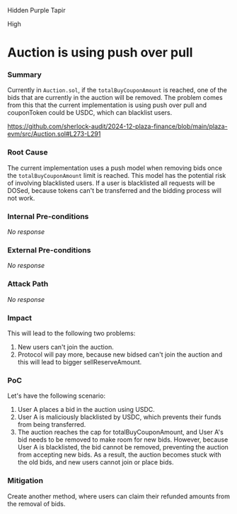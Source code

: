 Hidden Purple Tapir

High

# Auction is using push over pull

### Summary

Currently in `Auction.sol`, if the `totalBuyCouponAmount` is reached, one of the bids that are currently in the auction will be removed. The problem comes from this that the current implementation is using push over pull and couponToken could be USDC, which can blacklist users. 

https://github.com/sherlock-audit/2024-12-plaza-finance/blob/main/plaza-evm/src/Auction.sol#L273-L291

### Root Cause

The current implementation uses a push model when removing bids once the `totalBuyCouponAmount` limit is reached. This model has the potential risk of involving blacklisted users. If a user is blacklisted all requests will be DOSed, because tokens can't be transferred and the bidding process will not work.

### Internal Pre-conditions

_No response_

### External Pre-conditions

_No response_

### Attack Path

_No response_

### Impact

This will lead to the following two problems:
1) New users can't join the auction.
2) Protocol will pay more, because new bidsed can't join the auction and this will lead to bigger sellReserveAmount.

### PoC

Let's have the following scenario:
1. User A places a bid in the auction using USDC.
2. User A is maliciously blacklisted by USDC, which prevents their funds from being transferred.
3. The auction reaches the cap for totalBuyCouponAmount, and User A's bid needs to be removed to make room for new bids.
However, because User A is blacklisted, the bid cannot be removed, preventing the auction from accepting new bids.
As a result, the auction becomes stuck with the old bids, and new users cannot join or place bids.

### Mitigation

Create another method, where users can claim their refunded amounts from the removal of bids. 